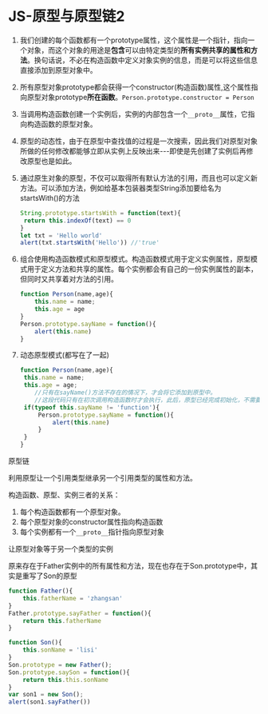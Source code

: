 # JS-原型与原型链2

1. 我们创建的每个函数都有一个prototype属性，这个属性是一个指针，指向一个对象，而这个对象的用途是**包含**可以由特定类型的**所有实例共享的属性和方法**。换句话说，不必在构造函数中定义对象实例的信息，而是可以将这些信息直接添加到原型对象中。

2. 所有原型对象prototype都会获得一个constructor(构造函数)属性,这个属性指向原型对象prototype**所在函数**。`Person.prototype.constructor = Person`

3. 当调用构造函数创建一个实例后，实例的内部包含一个`__proto__`属性，它指向构造函数的原型对象。

4. 原型的动态性，由于在原型中查找值的过程是一次搜索，因此我们对原型对象所做的任何修改都能够立即从实例上反映出来---即使是先创建了实例后再修改原型也是如此。

5. 通过原生对象的原型，不仅可以取得所有默认方法的引用，而且也可以定义新方法。可以添加方法，例如给基本包装器类型String添加要给名为startsWith()的方法

   ```javascript
   String.prototype.startsWith = function(text){
   	return this.indexOf(text) == 0
   }
   let txt = 'Hello world'
   alert(txt.startsWith('Hello')) //'true'
   ```

6. 组合使用构造函数模式和原型模式。构造函数模式用于定义实例属性，原型模式用于定义方法和共享的属性。每个实例都会有自己的一份实例属性的副本，但同时又共享着对方法的引用。

   ```javascript
   function Person(name,age){
       this.name = name;
       this.age = age
   }
   Person.prototype.sayName = function(){
       alert(this.name)
   }
   
   ```

7. 动态原型模式(都写在了一起)

   ```javascript
   function Person(name,age){
   	this.name = name;
   	this.age = age;
       //只有在sayName()方法不存在的情况下，才会将它添加到原型中。
       //这段代码只有在初次调用构造函数时才会执行，此后，原型已经完成初始化，不需要再做什     //么修改了
   	if(typeof this.sayName != 'function'){
   		Person.prototype.sayName = function(){
   			alert(this.name)
   		}
   	}
   }
   ```



原型链

利用原型让一个引用类型继承另一个引用类型的属性和方法。

构造函数、原型、实例三者的关系：

1. 每个构造函数都有一个原型对象。
2. 每个原型对象的constructor属性指向构造函数
3. 每个实例都有一个`__proto__`指针指向原型对象



让原型对象等于另一个类型的实例

原来存在于Father实例中的所有属性和方法，现在也存在于Son.prototype中，其实是重写了Son的原型

```javascript
function Father(){
    this.fatherName = 'zhangsan'
}
Father.prototype.sayFather = function(){
    return this.fatherName
}

function Son(){
    this.sonName = 'lisi'
}
Son.prototype = new Father();
Son.prototype.saySon = function(){
    return this.this.sonName
}
var son1 = new Son();
alert(son1.sayFather())
```

